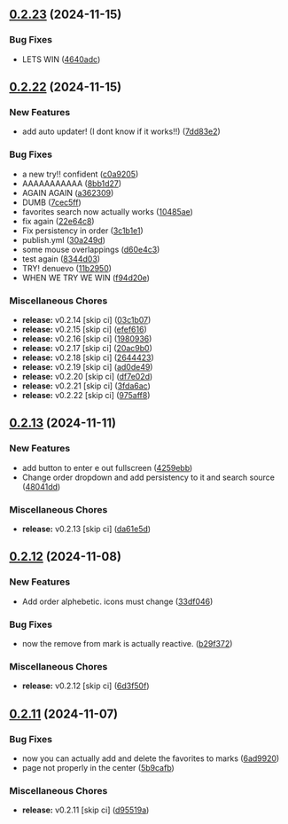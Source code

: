 ## [0.2.23](https://github.com/manga-you-know/desktop/compare/v0.2.22...v0.2.23) (2024-11-15)


### Bug Fixes

* LETS WIN ([4640adc](https://github.com/manga-you-know/desktop/commit/4640adc4de36a5267c2ca4a726491a21346c31c9))

## [0.2.22](https://github.com/manga-you-know/desktop/compare/v0.2.13...v0.2.22) (2024-11-15)


### New Features

* add auto updater! (I dont know if it works!!) ([7dd83e2](https://github.com/manga-you-know/desktop/commit/7dd83e2d59667c00551c54d619ffa394b380b08f))


### Bug Fixes

* a new try!! confident ([c0a9205](https://github.com/manga-you-know/desktop/commit/c0a920518c38edbd850d3985121e5c9bd665e261))
* AAAAAAAAAAA ([8bb1d27](https://github.com/manga-you-know/desktop/commit/8bb1d27d44be8bebc70598e468f8ce6bd51e1b4c))
* AGAIN AGAIN ([a362309](https://github.com/manga-you-know/desktop/commit/a362309c03af7df8c919cf066d10b508a65fe189))
* DUMB ([7cec5ff](https://github.com/manga-you-know/desktop/commit/7cec5ffe6d37b14ae96ab7b37c3a640ebb944345))
* favorites search now actually works ([10485ae](https://github.com/manga-you-know/desktop/commit/10485aebdf4f14d05618325f06a7ce586184380a))
* fix again ([22e64c8](https://github.com/manga-you-know/desktop/commit/22e64c87911901c6ae6e1c990d7c17e665bcb876))
* Fix persistency in order ([3c1b1e1](https://github.com/manga-you-know/desktop/commit/3c1b1e1c92baad141d66185591bac6007d97d6ef))
* publish.yml ([30a249d](https://github.com/manga-you-know/desktop/commit/30a249d4fc43c8e42da2a1e22c99e421347e5b75))
* some mouse overlappings ([d60e4c3](https://github.com/manga-you-know/desktop/commit/d60e4c38c4b5b8f53db71eba6f45e342569b2e1a))
* test again ([8344d03](https://github.com/manga-you-know/desktop/commit/8344d0346b9739b2f2efd8bef70b1c4a03d33053))
* TRY! denuevo ([11b2950](https://github.com/manga-you-know/desktop/commit/11b295036f3b95d9bad838eb38b23272925a000d))
* WHEN WE TRY WE WIN ([f94d20e](https://github.com/manga-you-know/desktop/commit/f94d20e45b39622382a2068a500e9ca9668f3094))


### Miscellaneous Chores

* **release:** v0.2.14 [skip ci] ([03c1b07](https://github.com/manga-you-know/desktop/commit/03c1b078fdcf08ebf39f73e2e16b27753971fd77))
* **release:** v0.2.15 [skip ci] ([efef616](https://github.com/manga-you-know/desktop/commit/efef616a139718948e3922b93fa8150b706ce8eb))
* **release:** v0.2.16 [skip ci] ([1980936](https://github.com/manga-you-know/desktop/commit/19809367f3df2974d9eb3671635dcdd795e380a7))
* **release:** v0.2.17 [skip ci] ([20ac9b0](https://github.com/manga-you-know/desktop/commit/20ac9b00759a3e05a6c28fc8f23db9a88fe438c9))
* **release:** v0.2.18 [skip ci] ([2644423](https://github.com/manga-you-know/desktop/commit/2644423538b63df3ebcd98f14fb672a7604127ca))
* **release:** v0.2.19 [skip ci] ([ad0de49](https://github.com/manga-you-know/desktop/commit/ad0de490a9ab1b912ed3c57fc309d3bed220163a))
* **release:** v0.2.20 [skip ci] ([df7e02d](https://github.com/manga-you-know/desktop/commit/df7e02d39f4d435e53b340571f487ae84b607a2b))
* **release:** v0.2.21 [skip ci] ([3fda6ac](https://github.com/manga-you-know/desktop/commit/3fda6ac7ef5fa894f9de42599637ffb3d5cb8968))
* **release:** v0.2.22 [skip ci] ([975aff8](https://github.com/manga-you-know/desktop/commit/975aff8980415154dfd24a17a6ad2a38ca461cdb))

## [0.2.13](https://github.com/manga-you-know/desktop/compare/v0.2.12...v0.2.13) (2024-11-11)


### New Features

* add button to enter e out fullscreen ([4259ebb](https://github.com/manga-you-know/desktop/commit/4259ebb5fa3683054c936b25bb8bf64d99c21a8e))
* Change order dropdown and add persistency to it and search source ([48041dd](https://github.com/manga-you-know/desktop/commit/48041dd5e95619cf8406c7f7afebab519a874de8))


### Miscellaneous Chores

* **release:** v0.2.13 [skip ci] ([da61e5d](https://github.com/manga-you-know/desktop/commit/da61e5d177f2f28e80b0cdc12b70c8ef27de4ccc))

## [0.2.12](https://github.com/manga-you-know/desktop/compare/v0.2.11...v0.2.12) (2024-11-08)


### New Features

* Add order alphebetic. icons must change ([33df046](https://github.com/manga-you-know/desktop/commit/33df046f4daf8fbe4017e2ce6fb443db93b2e92e))


### Bug Fixes

* now the remove from mark is actually reactive. ([b29f372](https://github.com/manga-you-know/desktop/commit/b29f372719a564131490cbcefd7c780cb480b27c))


### Miscellaneous Chores

* **release:** v0.2.12 [skip ci] ([6d3f50f](https://github.com/manga-you-know/desktop/commit/6d3f50f858ec25e3b1d723fe8f7756e45df71d62))

## [0.2.11](https://github.com/manga-you-know/desktop/compare/v0.2.10...v0.2.11) (2024-11-07)


### Bug Fixes

* now you can actually add and delete the favorites to marks ([6ad9920](https://github.com/manga-you-know/desktop/commit/6ad9920d6019956c70d19a75d517b0e36a90ff17))
* page not properly in the center ([5b9cafb](https://github.com/manga-you-know/desktop/commit/5b9cafb26c579d62dfc4e4f282ad19820624167e))


### Miscellaneous Chores

* **release:** v0.2.11 [skip ci] ([d95519a](https://github.com/manga-you-know/desktop/commit/d95519a9103f1a560e60360d8824c1a0bcf2c52f))

